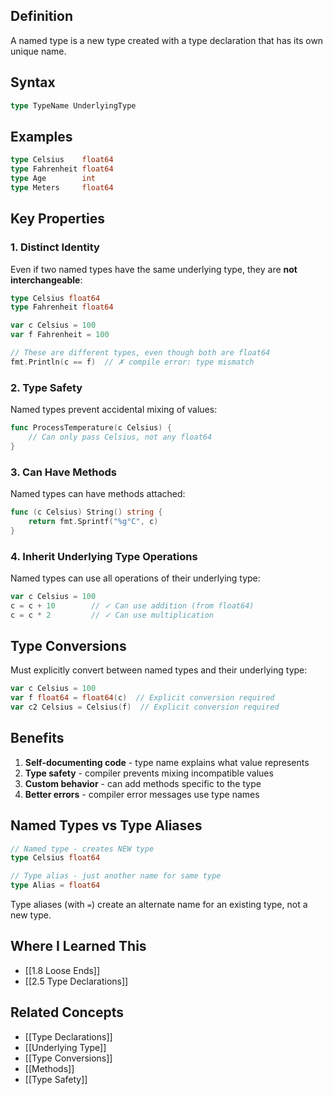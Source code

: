 ## Definition

A named type is a new type created with a type declaration that has its own unique name.

## Syntax

```go
type TypeName UnderlyingType
```

## Examples

```go
type Celsius    float64
type Fahrenheit float64
type Age        int
type Meters     float64
```

## Key Properties

### 1. Distinct Identity

Even if two named types have the same underlying type, they are **not interchangeable**:

```go
type Celsius float64
type Fahrenheit float64

var c Celsius = 100
var f Fahrenheit = 100

// These are different types, even though both are float64
fmt.Println(c == f)  // ✗ compile error: type mismatch
```

### 2. Type Safety

Named types prevent accidental mixing of values:

```go
func ProcessTemperature(c Celsius) {
    // Can only pass Celsius, not any float64
}
```

### 3. Can Have Methods

Named types can have methods attached:

```go
func (c Celsius) String() string {
    return fmt.Sprintf("%g°C", c)
}
```

### 4. Inherit Underlying Type Operations

Named types can use all operations of their underlying type:

```go
var c Celsius = 100
c = c + 10        // ✓ Can use addition (from float64)
c = c * 2         // ✓ Can use multiplication
```

## Type Conversions

Must explicitly convert between named types and their underlying type:

```go
var c Celsius = 100
var f float64 = float64(c)  // Explicit conversion required
var c2 Celsius = Celsius(f)  // Explicit conversion required
```

## Benefits

1. **Self-documenting code** - type name explains what value represents
2. **Type safety** - compiler prevents mixing incompatible values
3. **Custom behavior** - can add methods specific to the type
4. **Better errors** - compiler error messages use type names

## Named Types vs Type Aliases

```go
// Named type - creates NEW type
type Celsius float64

// Type alias - just another name for same type
type Alias = float64
```

Type aliases (with `=`) create an alternate name for an existing type, not a new type.

## Where I Learned This

- [[1.8 Loose Ends]]
- [[2.5 Type Declarations]]

## Related Concepts

- [[Type Declarations]]
- [[Underlying Type]]
- [[Type Conversions]]
- [[Methods]]
- [[Type Safety]]